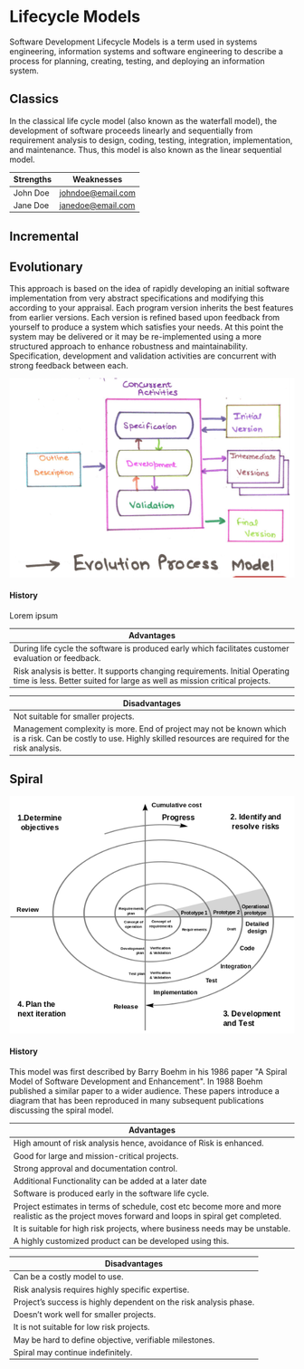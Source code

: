 # Lifecycle Models
Software Development Lifecycle Models is a term used in systems engineering, information systems and software engineering to describe a process for planning, creating, testing, and deploying an information system.

## Classics
In the classical life cycle model (also known as the waterfall model), the development of software proceeds linearly and sequentially from requirement analysis to design, coding, testing, integration, implementation, and maintenance. Thus, this model is also known as the linear sequential model.

| Strengths        | Weaknesses                   |
| ---------------- | ---------------------------- |
| John Doe         | johndoe@email.com            |
| Jane Doe         | janedoe@email.com            |


## Incremental

## Evolutionary
This approach is based on the idea of rapidly developing an initial software implementation from very abstract specifications and modifying this according to your appraisal. Each program version inherits the best features from earlier versions. Each version is refined based upon feedback from yourself to produce a system which satisfies your needs. At this point the system may be delivered or it may be re-implemented using a more structured approach to enhance robustness and maintainability. Specification, development and validation activities are concurrent with strong feedback between each.

![Alt text](/Evolutionary/diagram.png)

#### History
Lorem ipsum

| Advantages                                                                                                                  
| -------------------------------------------------------------------------------------------------------------------------- |
| During life cycle the software is produced early which facilitates customer evaluation or feedback.                        |
| Risk analysis is better. It supports changing requirements. Initial Operating time is less. Better suited for large as well   as mission critical projects.                                                                                              |


| Disadvantages                                                                                                              |
| -------------------------------------------------------------------------------------------------------------------------- |
| Not suitable for smaller projects.                                                                                         |
| Management complexity is more. End of project may not be known which is a risk. Can be costly to use. Highly skilled           resources are required for the risk analysis.                                                                              |
                                                                               


## Spiral
![Alt text](/Spiral/spiral.png)

#### History
This model was first described by Barry Boehm in his 1986 paper "A Spiral Model of Software Development and Enhancement". In 1988 Boehm published a similar paper to a wider audience. These papers introduce a diagram that has been reproduced in many subsequent publications discussing the spiral model.

| Advantages                                                                                                                  
| -------------------------------------------------------------------------------------------------------------------------- |
| High amount of risk analysis hence, avoidance of Risk is enhanced.                                                         |
| Good for large and mission-critical projects.                                                                              |
| Strong approval and documentation control.                                                                                 |
| Additional Functionality can be added at a later date                                                                      | 
| Software is produced early in the software life cycle.                                                                     |
| Project estimates in terms of schedule, cost etc become more and more realistic as the project moves forward and loops in   spiral get completed.                                                                                                        |
| It is suitable for high risk projects, where business needs may be unstable.                                               |
| A highly customized product can be developed using this.                                                                   |



| Disadvantages                                                                                                              |
| -------------------------------------------------------------------------------------------------------------------------- |
| Can be a costly model to use.                                                                                              |
| Risk analysis requires highly specific expertise.                                                                          |
| Project’s success is highly dependent on the risk analysis phase.                                                          |
| Doesn’t work well for smaller projects.                                                                                    |
| It is not suitable for low risk projects.                                                                                  |
| May be hard to define objective, verifiable milestones.                                                                    |
| Spiral may continue indefinitely.                                                                                          |











